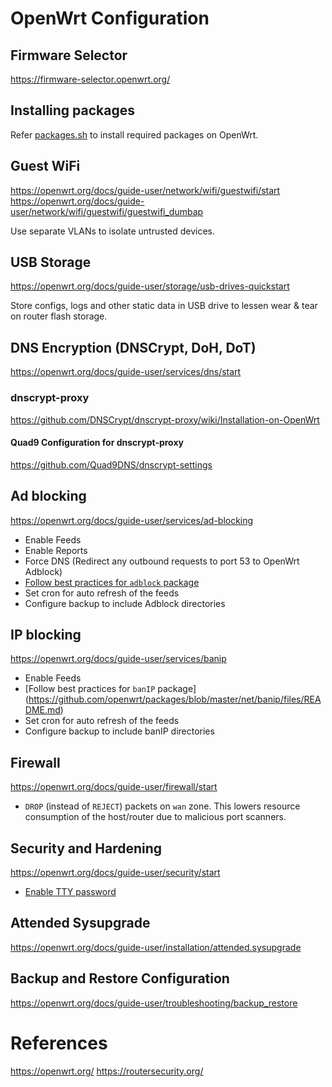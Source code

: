 # OpenWrt Configuration

## Firmware Selector

https://firmware-selector.openwrt.org/

## Installing packages

Refer [packages.sh](./packages.sh) to install required packages on OpenWrt.

## Guest WiFi

https://openwrt.org/docs/guide-user/network/wifi/guestwifi/start
https://openwrt.org/docs/guide-user/network/wifi/guestwifi/guestwifi_dumbap

Use separate VLANs to isolate untrusted devices.

## USB Storage

https://openwrt.org/docs/guide-user/storage/usb-drives-quickstart

Store configs, logs and other static data in USB drive to lessen wear & tear on router flash storage.

## DNS Encryption (DNSCrypt, DoH, DoT)

https://openwrt.org/docs/guide-user/services/dns/start

### dnscrypt-proxy

https://github.com/DNSCrypt/dnscrypt-proxy/wiki/Installation-on-OpenWrt

#### Quad9 Configuration for dnscrypt-proxy

https://github.com/Quad9DNS/dnscrypt-settings

## Ad blocking

https://openwrt.org/docs/guide-user/services/ad-blocking

-   Enable Feeds
-   Enable Reports
-   Force DNS (Redirect any outbound requests to port 53 to OpenWrt Adblock)
-   [Follow best practices for `adblock` package](https://github.com/openwrt/packages/blob/master/net/adblock/files/README.md)
-   Set cron for auto refresh of the feeds
-   Configure backup to include Adblock directories

## IP blocking

https://openwrt.org/docs/guide-user/services/banip

-   Enable Feeds
-   [Follow best practices for `banIP` package] (https://github.com/openwrt/packages/blob/master/net/banip/files/README.md)
-   Set cron for auto refresh of the feeds
-   Configure backup to include banIP directories

## Firewall

https://openwrt.org/docs/guide-user/firewall/start

-   `DROP` (instead of `REJECT`) packets on `wan` zone. This lowers resource consumption of the host/router due to malicious port scanners.

## Security and Hardening

https://openwrt.org/docs/guide-user/security/start

-   [Enable TTY password](https://openwrt.org/docs/guide-user/security/openwrt_security?s[]=word#securing_tty_and_serial_console)

## Attended Sysupgrade

https://openwrt.org/docs/guide-user/installation/attended.sysupgrade

## Backup and Restore Configuration

https://openwrt.org/docs/guide-user/troubleshooting/backup_restore

# References

https://openwrt.org/
https://routersecurity.org/
